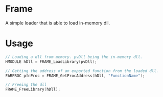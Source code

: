 # Frame
A simple loader that is able to load in-memory dll.

# Usage

```C
// Loading a dll from memory. pvDll being the in-memory dll.
HMODULE hDll = FRAME_LoadLibrary(pvDll);

// Getting the address of an exported function from the loaded dll.
FARPROC pfnProc = FRAME_GetProcAddress(hDll, "FunctionName");

// Freeing the dll
FRAME_FreeLibrary(hDll);
```

